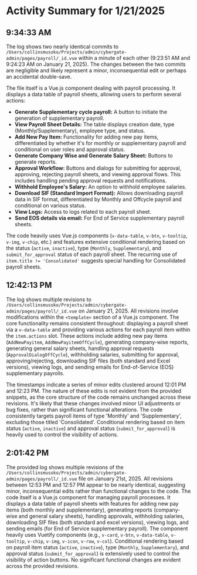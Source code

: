 # Activity Summary for 1/21/2025

## 9:34:33 AM
The log shows two nearly identical commits to `/Users/collinsmusoko/Projects/admin/cybergate-admin/pages/payroll/_id.vue`  within a minute of each other (9:23:51 AM and 9:24:23 AM on January 21, 2025).  The changes between the two commits are negligible and likely represent a minor, inconsequential edit or perhaps an accidental double-save.

The file itself is a Vue.js component dealing with payroll processing. It displays a data table of payroll sheets, allowing users to perform several actions:

* **Generate Supplementary cycle payroll:** A button to initiate the generation of supplementary payroll.
* **View Payroll Sheet Details:** The table displays creation date, type (Monthly/Supplementary), employee type, and status.
* **Add New Pay Item:**  Functionality for adding new pay items, differentiated by whether it's for monthly or supplementary payroll and conditional on user roles and approval status.
* **Generate Company Wise and Generate Salary Sheet:** Buttons to generate reports.
* **Approval Workflow:**  Buttons and dialogs for submitting for approval, approving, rejecting payroll sheets, and viewing approval flows.  This includes handling pending approval requests and notifications.
* **Withhold Employee's Salary:** An option to withhold employee salaries.
* **Download SIF (Standard Import Format):**  Allows downloading payroll data in SIF format, differentiated by Monthly and Offcycle payroll and conditional on various status.
* **View Logs:** Access to logs related to each payroll sheet.
* **Send EOS details via email:**  For End of Service supplementary payroll sheets.

The code heavily uses Vue.js components (`v-data-table`, `v-btn`, `v-tooltip`, `v-img`, `v-chip`, etc.) and features extensive conditional rendering based on the status (`active`, `inactive`), type (`Monthly`, `Supplementary`), and `submit_for_approval` status of each payroll sheet.  The recurring use of `item.title != 'Consolidated'` suggests special handling for Consolidated payroll sheets.


## 12:42:13 PM
The log shows multiple revisions to `/Users/collinsmusoko/Projects/admin/cybergate-admin/pages/payroll/_id.vue` on January 21, 2025.  All revisions involve modifications within the `<template>` section of a Vue.js component.  The core functionality remains consistent throughout: displaying a payroll sheet via a `v-data-table` and providing various actions for each payroll item within the `item.actions` slot.  These actions include adding new pay items (`AddNewPayitem`, `AddNewPayitemOffCycle`), generating company-wise reports, generating general salary sheets, handling approval requests (`ApprovalDialogOffCycle`), withholding salaries, submitting for approval, approving/rejecting, downloading SIF files (both standard and Excel versions), viewing logs, and sending emails for End-of-Service (EOS) supplementary payrolls.

The timestamps indicate a series of minor edits clustered around 12:01 PM and 12:23 PM.  The nature of these edits is not evident from the provided snippets, as the core structure of the code remains unchanged across these revisions.  It's likely that these changes involved minor UI adjustments or bug fixes, rather than significant functional alterations. The code consistently targets payroll items of type 'Monthly' and 'Supplementary', excluding those titled 'Consolidated'.  Conditional rendering based on item status (`active`, `inactive`) and approval status (`submit_for_approval`) is heavily used to control the visibility of actions.


## 2:01:42 PM
The provided log shows multiple revisions of the `/Users/collinsmusoko/Projects/admin/cybergate-admin/pages/payroll/_id.vue` file on January 21st, 2025.  All revisions between 12:53 PM and 12:57 PM appear to be nearly identical, suggesting minor, inconsequential edits rather than functional changes to the code.  The code itself is a Vue.js component for managing payroll processes. It displays a data table of payroll sheets with features for adding new pay items (both monthly and supplementary), generating reports (company-wise and general salary sheets), handling approvals,  withholding salaries, downloading SIF files (both standard and excel versions), viewing logs, and sending emails (for End of Service supplementary payroll).  The component heavily uses Vuetify components (e.g., `v-card`, `v-btn`, `v-data-table`, `v-tooltip`, `v-chip`, `v-img`, `v-icon`, `v-row`, `v-col`).  Conditional rendering based on payroll item status (`active`, `inactive`), type (`Monthly`, `Supplementary`), and approval status (`submit_for_approval`) is extensively used to control the visibility of action buttons.  No significant functional changes are evident across the provided revisions.
